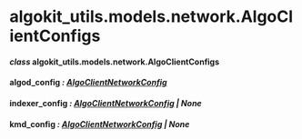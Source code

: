 # algokit_utils.models.network.AlgoClientConfigs

#### *class* algokit_utils.models.network.AlgoClientConfigs

#### algod_config *: [AlgoClientNetworkConfig](AlgoClientNetworkConfig.md#algokit_utils.models.network.AlgoClientNetworkConfig)*

#### indexer_config *: [AlgoClientNetworkConfig](AlgoClientNetworkConfig.md#algokit_utils.models.network.AlgoClientNetworkConfig) | None*

#### kmd_config *: [AlgoClientNetworkConfig](AlgoClientNetworkConfig.md#algokit_utils.models.network.AlgoClientNetworkConfig) | None*
